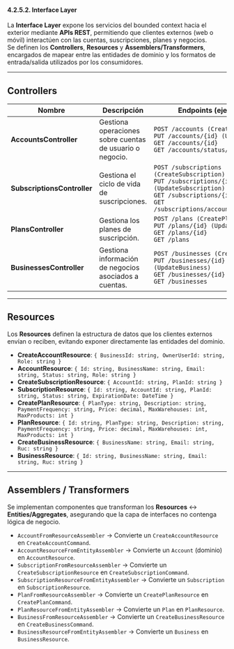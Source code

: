 ﻿#### 4.2.5.2. Interface Layer ####

La **Interface Layer** expone los servicios del bounded context hacia el exterior mediante **APIs REST**, permitiendo que clientes externos (web o móvil) interactúen con las cuentas, suscripciones, planes y negocios.  
Se definen los **Controllers**, **Resources** y **Assemblers/Transformers**, encargados de mapear entre las entidades de dominio y los formatos de entrada/salida utilizados por los consumidores.

---

## Controllers

| Nombre                      | Descripción                                              | Endpoints (ejemplos)                                                                                                                                                  |
|-----------------------------|----------------------------------------------------------|-----------------------------------------------------------------------------------------------------------------------------------------------------------------------|
| **AccountsController**      | Gestiona operaciones sobre cuentas de usuario o negocio. | `POST /accounts (CreateAccount)`<br>`PUT /accounts/{id} (UpdateAccount)`<br>`GET /accounts/{id}`<br>`GET /accounts/status/{status}`                                   |
| **SubscriptionsController** | Gestiona el ciclo de vida de suscripciones.              | `POST /subscriptions (CreateSubscription)`<br>`PUT /subscriptions/{id} (UpdateSubscription)`<br>`GET /subscriptions/{id}`<br>`GET /subscriptions/account/{accountId}` |
| **PlansController**         | Gestiona los planes de suscripción.                      | `POST /plans (CreatePlan)`<br>`PUT /plans/{id} (UpdatePlan)`<br>`GET /plans/{id}`<br>`GET /plans`                                                                     |
| **BusinessesController**    | Gestiona información de negocios asociados a cuentas.    | `POST /businesses (CreateBusiness)`<br>`PUT /businesses/{id} (UpdateBusiness)`<br>`GET /businesses/{id}`<br>`GET /businesses`                                         |

---

## Resources

Los **Resources** definen la estructura de datos que los clientes externos envían o reciben, evitando exponer directamente las entidades del dominio.

- **CreateAccountResource**: `{ BusinessId: string, OwnerUserId: string, Role: string }`
- **AccountResource**: `{ Id: string, BusinessName: string, Email: string, Status: string, Role: string }`
- **CreateSubscriptionResource**: `{ AccountId: string, PlanId: string }`
- **SubscriptionResource**: `{ Id: string, AccountId: string, PlanId: string, Status: string, ExpirationDate: DateTime }`
- **CreatePlanResource**: `{ PlanType: string, Description: string, PaymentFrequency: string, Price: decimal, MaxWarehouses: int, MaxProducts: int }`
- **PlanResource**: `{ Id: string, PlanType: string, Description: string, PaymentFrequency: string, Price: decimal, MaxWarehouses: int, MaxProducts: int }`
- **CreateBusinessResource**: `{ BusinessName: string, Email: string, Ruc: string }`
- **BusinessResource**: `{ Id: string, BusinessName: string, Email: string, Ruc: string }`

---

## Assemblers / Transformers

Se implementan componentes que transforman los **Resources** ↔ **Entities/Aggregates**, asegurando que la capa de interfaces no contenga lógica de negocio.

- `AccountFromResourceAssembler` → Convierte un `CreateAccountResource` en `CreateAccountCommand`.
- `AccountResourceFromEntityAssembler` → Convierte un `Account` (dominio) en `AccountResource`.
- `SubscriptionFromResourceAssembler` → Convierte un `CreateSubscriptionResource` en `CreateSubscriptionCommand`.
- `SubscriptionResourceFromEntityAssembler` → Convierte un `Subscription` en `SubscriptionResource`.
- `PlanFromResourceAssembler` → Convierte un `CreatePlanResource` en `CreatePlanCommand`.
- `PlanResourceFromEntityAssembler` → Convierte un `Plan` en `PlanResource`.
- `BusinessFromResourceAssembler` → Convierte un `CreateBusinessResource` en `CreateBusinessCommand`.
- `BusinessResourceFromEntityAssembler` → Convierte un `Business` en `BusinessResource`.
